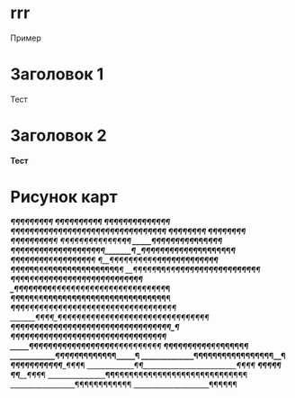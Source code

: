 # rrr
Пример

# Заголовок 1 
Тест
# Заголовок 2 
**Тест**

# Рисунок карт

_______________________¶¶¶¶___¶¶¶¶¶
_____________________¶¶____¶¶¶____¶¶__¶¶¶
___________________¶¶___¶¶¶____¶¶¶¶¶¶¶___¶¶
_________________¶¶¶¶¶¶¶¶¶¶¶¶¶¶¶¶¶¶¶¶¶¶¶¶¶¶¶¶¶¶¶¶¶
______________¶¶¶¶¶__¶__________________________¶¶
___________¶¶¶¶__¶¶__¶___________________________¶
_________¶¶¶_¶¶__¶__¶¶¶__________________________¶
______¶¶¶_¶¶_¶¶¶_¶_¶¶_¶¶_________¶_______________¶
_____¶_¶¶__¶_¶_¶¶¶¶_¶¶¶__________¶¶______________¶
___¶¶¶_¶¶¶¶¶_¶¶¶¶¶¶_¶¶¶_________¶¶¶______________¶
_¶¶__¶¶¶¶¶¶¶¶_¶¶_¶¶____________¶¶¶¶¶_____________¶
¶_¶¶__¶__¶¶¶¶____¶¶___________¶¶¶¶¶¶¶____________¶
¶__¶¶¶¶¶¶¶¶¶¶____¶¶__________¶¶¶¶¶¶¶¶¶¶__________¶
_¶¶¶_¶_¶¶___¶¶___¶¶________¶¶¶¶¶¶¶¶¶¶¶¶¶_________¶
__¶¶_¶¶_¶___¶¶___¶¶______¶¶¶¶¶¶¶¶¶¶¶¶¶¶¶¶¶_______¶
___¶¶____¶___¶___¶¶____¶¶¶¶¶¶¶¶¶¶¶¶¶¶¶¶¶¶¶¶¶_____¶
____¶¶___¶¶__¶¶__¶¶___¶¶¶¶¶¶¶¶¶¶¶¶¶¶¶¶¶¶¶¶¶¶¶¶___¶
_____¶¶___¶__¶¶__¶¶__¶¶¶¶¶¶¶¶¶¶¶¶¶¶¶¶¶¶¶¶¶¶¶¶¶¶__¶
______¶¶___¶__¶__¶¶_¶¶¶¶¶¶¶¶¶¶¶¶¶¶¶¶¶¶¶¶¶¶¶¶¶¶¶¶_¶
_______¶¶__¶¶_¶__¶¶_¶¶¶¶¶¶¶¶¶¶¶¶¶¶¶¶¶¶¶¶¶¶¶¶¶¶¶¶_¶
________¶¶__¶_¶¶_¶¶__¶¶¶¶¶¶¶¶¶¶¶¶¶¶¶¶¶¶¶¶¶¶¶¶¶¶¶_¶
_________¶¶__¶_¶_¶¶__¶¶¶¶¶¶¶¶¶¶¶¶¶¶¶¶¶¶¶¶¶¶¶¶¶¶__¶
__________¶¶_¶¶¶_¶¶___¶¶¶¶¶¶¶¶¶__¶¶__¶¶¶¶¶¶¶¶¶___¶
____________¶_¶¶_¶¶_____¶¶¶¶¶____¶¶____¶¶¶¶¶_____¶
_____________¶_¶¶¶¶___________¶¶¶¶¶¶¶¶___________¶
______________¶¶¶¶¶__________¶¶¶¶¶¶¶¶¶¶______¶¶__¶
_______________¶¶¶____________¶¶¶¶¶¶¶¶_______¶¶¶_¶
________________¶¶__________________________¶¶_¶_¶
_________________¶¶__________________________¶¶__¶
_________________¶¶__________________________¶¶¶_¶
__________________¶¶__¶¶¶¶¶¶¶¶¶¶¶¶¶¶¶¶¶¶¶¶¶¶¶¶¶¶¶¶
__________________¶¶¶¶¶¶¶¶¶¶¶¶
_____________________¶¶¶¶¶¶
